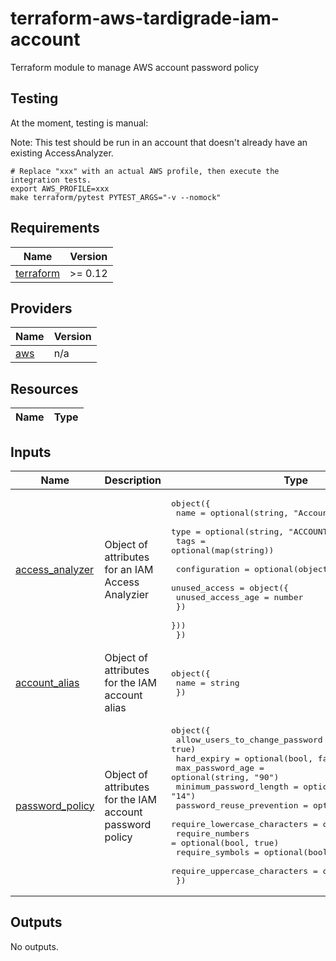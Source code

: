 # terraform-aws-tardigrade-iam-account

Terraform module to manage AWS account password policy

## Testing

At the moment, testing is manual:

Note:  This test should be run in an account that doesn't already have an
existing AccessAnalyzer.

```
# Replace "xxx" with an actual AWS profile, then execute the integration tests.
export AWS_PROFILE=xxx 
make terraform/pytest PYTEST_ARGS="-v --nomock"
```

<!-- BEGIN TFDOCS -->
## Requirements

| Name | Version |
|------|---------|
| <a name="requirement_terraform"></a> [terraform](#requirement\_terraform) | >= 0.12 |

## Providers

| Name | Version |
|------|---------|
| <a name="provider_aws"></a> [aws](#provider\_aws) | n/a |

## Resources

| Name | Type |
|------|------|

## Inputs

| Name | Description | Type | Default | Required |
|------|-------------|------|---------|:--------:|
| <a name="input_access_analyzer"></a> [access\_analyzer](#input\_access\_analyzer) | Object of attributes for an IAM Access Analyzier | <pre>object({<br>    name = optional(string, "AccountAnalyzer")<br>    type = optional(string, "ACCOUNT")<br>    tags = optional(map(string))<br><br>    configuration = optional(object({<br>      unused_access = object({<br>        unused_access_age = number<br>      })<br>    }))<br>  })</pre> | `{}` | no |
| <a name="input_account_alias"></a> [account\_alias](#input\_account\_alias) | Object of attributes for the IAM account alias | <pre>object({<br>    name = string<br>  })</pre> | `null` | no |
| <a name="input_password_policy"></a> [password\_policy](#input\_password\_policy) | Object of attributes for the IAM account password policy | <pre>object({<br>    allow_users_to_change_password = optional(bool, true)<br>    hard_expiry                    = optional(bool, false)<br>    max_password_age               = optional(string, "90")<br>    minimum_password_length        = optional(string, "14")<br>    password_reuse_prevention      = optional(string, "24")<br>    require_lowercase_characters   = optional(bool, true)<br>    require_numbers                = optional(bool, true)<br>    require_symbols                = optional(bool, true)<br>    require_uppercase_characters   = optional(bool, true)<br>  })</pre> | `{}` | no |

## Outputs

No outputs.

<!-- END TFDOCS -->
